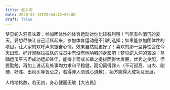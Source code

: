```yaml
---
title: 蛇入洞
date: 2020-02-15T20:54:12+08:00
draft: false
---
```


梦见蛇入洞意味着：参加团体性的体育运动对你比较有利哦！气氛有些消沉的夏天，要想尽快让自己活跃起来，参加体育运动是不错的选择；如果能参加团体性的项目，让大家的欢呼声来振奋心情，效果自然就更好了！喜欢的那一型异性会在今天出现，好好观察拉拉队的成员中有没有他呐喊的身影吧！梦见蛇入洞的吉凶：基础运虽平吉但成功运却甚佳，能得上司或长辈之提拔而得大发展，优秀之良配，但要勤勉，再加上说话及处事均力求和平稳健，而切莫得罪人（不可孤高、自大、刚硬、好胜、出风头等皆忌之，若得罪人须诚心道歉），始方能得大成功及发展。

人格地格数，若无凶，身心健而无玻【大吉昌】